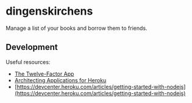 dingenskirchens
===============

Manage a list of your books and borrow them to friends.

Development
-----------
Useful resources:
* [The Twelve-Factor App](http://12factor.net)
* [Architecting Applications for Heroku](https://devcenter.heroku.com/articles/architecting-apps)
* [https://devcenter.heroku.com/articles/getting-started-with-nodejs](https://devcenter.heroku.com/articles/getting-started-with-nodejs)
